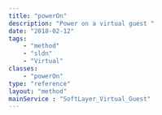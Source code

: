 ```yaml
---
title: "powerOn"
description: "Power on a virtual guest "
date: "2018-02-12"
tags:
    - "method"
    - "sldn"
    - "Virtual"
classes:
    - "powerOn"
type: "reference"
layout: "method"
mainService : "SoftLayer_Virtual_Guest"
---
```

